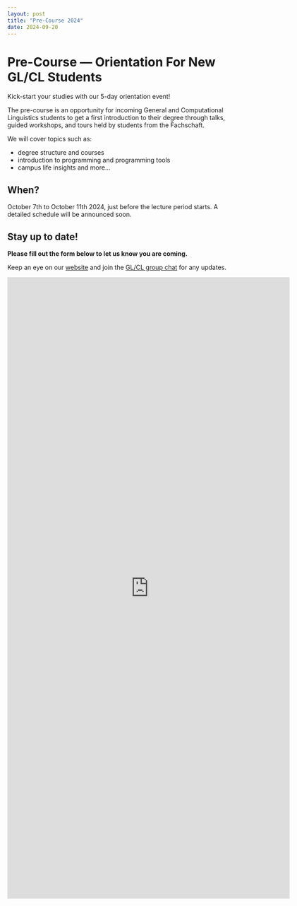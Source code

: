 ```yaml
---
layout: post
title: "Pre-Course 2024"
date: 2024-09-20
---
```

# Pre-Course — Orientation For New GL/CL Students

Kick-start your studies with our 5-day orientation event!

The pre-course is an opportunity for incoming General and Computational Linguistics students to get a first introduction to their degree through talks, guided workshops, and tours held by students from the Fachschaft.

We will cover topics such as: 
- degree structure and courses 
- introduction to programming and programming tools 
- campus life insights
and more… 

## When? 

October 7th to October 11th 2024, just before the lecture period starts. 
A detailed schedule will be announced soon. 

## Stay up to date!

**Please fill out the form below to let us know you are coming.**

Keep an eye on our [website](https://fs-linguistics.github.io/) and join the [GL/CL group chat](https://chat.whatsapp.com/BYuZ63pdNmG5tEo6td9ilP) for any updates.

<iframe src="https://docs.google.com/forms/d/e/1FAIpQLScuxKhZh3y9pNZkii-BP6WK_tGG27O04961I8Fi0UWD0IWgtA/viewform?embedded=true" width="640" height="1407" frameborder="0" marginheight="0" marginwidth="0">Loading…</iframe>